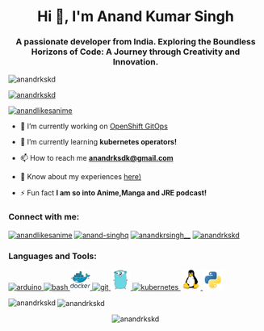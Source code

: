 <h1 align="center">Hi 👋, I'm Anand Kumar Singh</h1>
<h3 align="center">A passionate developer from India. Exploring the Boundless Horizons of Code: A Journey through Creativity and Innovation.</h3>

<p align="left"> <img src="https://komarev.com/ghpvc/?username=anandrkskd&label=Profile%20views&color=0e75b6&style=flat" alt="anandrkskd" /> </p>

<p align="left"> <a href="https://github.com/ryo-ma/github-profile-trophy"><img src="https://github-profile-trophy.vercel.app/?username=anandrkskd" alt="anandrkskd" /></a> </p>

<p align="left"> <a href="https://twitter.com/anandlikesanime" target="blank"><img src="https://img.shields.io/twitter/follow/anandlikesanime?logo=twitter&style=for-the-badge" alt="anandlikesanime" /></a> </p>

- 🔭 I’m currently working on [OpenShift GitOps](https://github.com/redhat-developer/gitops-operator)

- 🌱 I’m currently learning **kubernetes operators!**

- 📫 How to reach me **anandrksdk@gmail.com**

- 📄 Know about my experiences [here)](https://github.com/anandrkskd/anandrkskd/Anand_Kumar_Singh_-_Software_Engineer.pdf)

- ⚡ Fun fact **I am so into Anime,Manga and JRE podcast!**

<h3 align="left">Connect with me:</h3>
<p align="left">
<a href="https://twitter.com/anandlikesanime" target="blank"><img align="center" src="https://raw.githubusercontent.com/rahuldkjain/github-profile-readme-generator/master/src/images/icons/Social/twitter.svg" alt="anandlikesanime" height="30" width="40" /></a>
<a href="https://linkedin.com/in/anand-singhq" target="blank"><img align="center" src="https://raw.githubusercontent.com/rahuldkjain/github-profile-readme-generator/master/src/images/icons/Social/linked-in-alt.svg" alt="anand-singhq" height="30" width="40" /></a>
<a href="https://instagram.com/anandkrsingh__" target="blank"><img align="center" src="https://raw.githubusercontent.com/rahuldkjain/github-profile-readme-generator/master/src/images/icons/Social/instagram.svg" alt="anandkrsingh__" height="30" width="40" /></a>
<a href="https://www.leetcode.com/anandrkskd" target="blank"><img align="center" src="https://raw.githubusercontent.com/rahuldkjain/github-profile-readme-generator/master/src/images/icons/Social/leet-code.svg" alt="anandrkskd" height="30" width="40" /></a>
</p>

<h3 align="left">Languages and Tools:</h3>
<p align="left"> <a href="https://www.arduino.cc/" target="_blank" rel="noreferrer"> <img src="https://cdn.worldvectorlogo.com/logos/arduino-1.svg" alt="arduino" width="40" height="40"/> </a> <a href="https://www.gnu.org/software/bash/" target="_blank" rel="noreferrer"> <img src="https://www.vectorlogo.zone/logos/gnu_bash/gnu_bash-icon.svg" alt="bash" width="40" height="40"/> </a> <a href="https://www.docker.com/" target="_blank" rel="noreferrer"> <img src="https://raw.githubusercontent.com/devicons/devicon/master/icons/docker/docker-original-wordmark.svg" alt="docker" width="40" height="40"/> </a> <a href="https://git-scm.com/" target="_blank" rel="noreferrer"> <img src="https://www.vectorlogo.zone/logos/git-scm/git-scm-icon.svg" alt="git" width="40" height="40"/> </a> <a href="https://golang.org" target="_blank" rel="noreferrer"> <img src="https://raw.githubusercontent.com/devicons/devicon/master/icons/go/go-original.svg" alt="go" width="40" height="40"/> </a> <a href="https://kubernetes.io" target="_blank" rel="noreferrer"> <img src="https://www.vectorlogo.zone/logos/kubernetes/kubernetes-icon.svg" alt="kubernetes" width="40" height="40"/> </a> <a href="https://www.linux.org/" target="_blank" rel="noreferrer"> <img src="https://raw.githubusercontent.com/devicons/devicon/master/icons/linux/linux-original.svg" alt="linux" width="40" height="40"/> </a> <a href="https://www.python.org" target="_blank" rel="noreferrer"> <img src="https://raw.githubusercontent.com/devicons/devicon/master/icons/python/python-original.svg" alt="python" width="40" height="40"/> </a> </p>

<p><img align="left" src="https://github-readme-stats.vercel.app/api/top-langs?username=anandrkskd&show_icons=true&locale=en&layout=compact" alt="anandrkskd" /></p>

<p>&nbsp;<img align="center" src="https://github-readme-stats.vercel.app/api?username=anandrkskd&show_icons=true&locale=en" alt="anandrkskd" /></p>

<p align="center">
  <img src="https://streak-stats.demolab.com?user=anandrkskd&theme=git-dark&hide_border=true&date_format=M%20j%5B%2C%20Y%5D&type=png" alt="anandrkskd">
</p>


